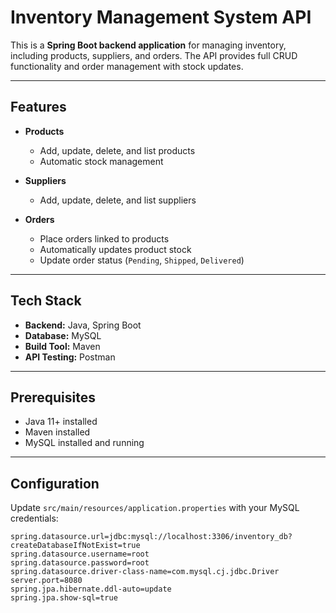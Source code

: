 # Inventory Management System API

This is a **Spring Boot backend application** for managing inventory, including products, suppliers, and orders. The API provides full CRUD functionality and order management with stock updates.

---

## **Features**

- **Products**
  - Add, update, delete, and list products
  - Automatic stock management

- **Suppliers**
  - Add, update, delete, and list suppliers

- **Orders**
  - Place orders linked to products
  - Automatically updates product stock
  - Update order status (`Pending`, `Shipped`, `Delivered`)

---

## **Tech Stack**

- **Backend:** Java, Spring Boot
- **Database:** MySQL
- **Build Tool:** Maven
- **API Testing:** Postman

---

## **Prerequisites**

- Java 11+ installed
- Maven installed
- MySQL installed and running

---

## **Configuration**

Update `src/main/resources/application.properties` with your MySQL credentials:

```properties
spring.datasource.url=jdbc:mysql://localhost:3306/inventory_db?createDatabaseIfNotExist=true
spring.datasource.username=root
spring.datasource.password=root
spring.datasource.driver-class-name=com.mysql.cj.jdbc.Driver
server.port=8080
spring.jpa.hibernate.ddl-auto=update
spring.jpa.show-sql=true
